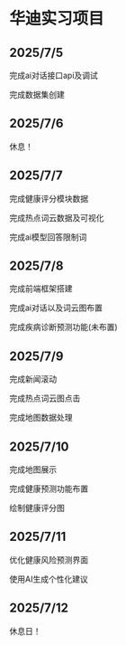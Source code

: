 # 华迪实习项目

## 2025/7/5 

完成ai对话接口api及调试

完成数据集创建

## 2025/7/6

休息！

## 2025/7/7

完成健康评分模块数据

完成热点词云数据及可视化

完成ai模型回答限制词

## 2025/7/8

完成前端框架搭建

完成ai对话以及词云图布置

完成疾病诊断预测功能(未布置)

## 2025/7/9

完成新闻滚动

完成热点词云图点击

完成地图数据处理

## 2025/7/10

完成地图展示

完成健康预测功能布置

绘制健康评分图

## 2025/7/11

优化健康风险预测界面

使用AI生成个性化建议

## 2025/7/12

休息日！



